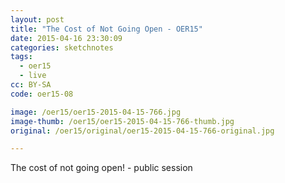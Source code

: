 ```yaml
---
layout: post
title: "The Cost of Not Going Open - OER15"
date: 2015-04-16 23:30:09
categories: sketchnotes
tags:
  - oer15
  - live
cc: BY-SA
code: oer15-08

image: /oer15/oer15-2015-04-15-766.jpg
image-thumb: /oer15/oer15-2015-04-15-766-thumb.jpg
original: /oer15/original/oer15-2015-04-15-766-original.jpg

---
```

The cost of not going open! - public session
